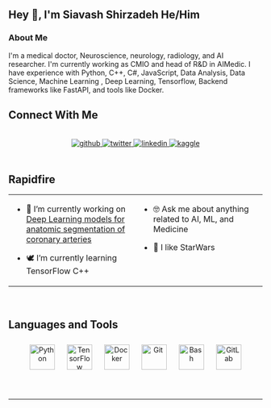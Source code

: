 ## Hey 👋, I'm Siavash Shirzadeh He/Him 
  



### About Me  
I'm a medical doctor, Neuroscience, neurology, radiology, and AI researcher. I'm currently working as CMIO and head of R&D in AIMedic.
I have experience with Python, C++, C#, JavaScript, Data Analysis, Data Science, Machine Learning , Deep Learning, Tensorflow, Backend frameworks like FastAPI, and tools like Docker.


## Connect With Me  
<br>
<div align="center">
<a href="https://github.com/SiavashShirzad" target="_blank">
<img src=https://img.shields.io/badge/github-%2324292e.svg?&style=for-the-badge&logo=github&logoColor=white alt=github style="margin-bottom: 5px;" />
</a>
<a href="https://twitter.com/ShirzadehMD" target="_blank">
<img src=https://img.shields.io/badge/twitter-%2300acee.svg?&style=for-the-badge&logo=twitter&logoColor=white alt=twitter style="margin-bottom: 5px;" />
</a>
<a href="https://linkedin.com/in/theeon" target="_blank">
<img src=https://img.shields.io/badge/linkedin-%231E77B5.svg?&style=for-the-badge&logo=linkedin&logoColor=white alt=linkedin style="margin-bottom: 5px;" />
</a>
<a href="https://www.kaggle.com/siavashshirzad" target="_blank">
<img src=https://img.shields.io/badge/kaggle-%2344BAE8.svg?&style=for-the-badge&logo=kaggle&logoColor=white alt=kaggle style="margin-bottom: 5px;" />
</a>  
</div>  
  

<br/>  


## Rapidfire  
<table><tr><td valign="top" width="50%">

- 🔨 I’m currently working on [Deep Learning models for anatomic segmentation of coronary arteries](https://github.com/SiavashShirzad/CAAS-Net)  
  

- 🕊️ I’m currently learning TensorFlow C++  


</td><td valign="top" width="50%">

- 🤓 Ask me about anything related to AI, ML, and Medicine  
  

- 📖 I like StarWars   


</td></tr></table>  

<br/>  


## Languages and Tools  
<div align="center">  
<img style="margin: 10px" src="https://profilinator.rishav.dev/skills-assets/python-original.svg" alt="Python" height="50" />   
<img style="margin: 10px" src="https://profilinator.rishav.dev/skills-assets/tensorflow-icon.svg" alt="TensorFlow" height="50" />  
<img style="margin: 10px" src="https://profilinator.rishav.dev/skills-assets/docker-original-wordmark.svg" alt="Docker" height="50" />  
<img style="margin: 10px" src="https://profilinator.rishav.dev/skills-assets/git-scm-icon.svg" alt="Git" height="50" />  
<img style="margin: 10px" src="https://profilinator.rishav.dev/skills-assets/gnu_bash-icon.svg" alt="Bash" height="50" />  
<img style="margin: 10px" src="https://profilinator.rishav.dev/skills-assets/gitlab.svg" alt="GitLab" height="50" />
</div>  

<br/>  

<br/>  




----

